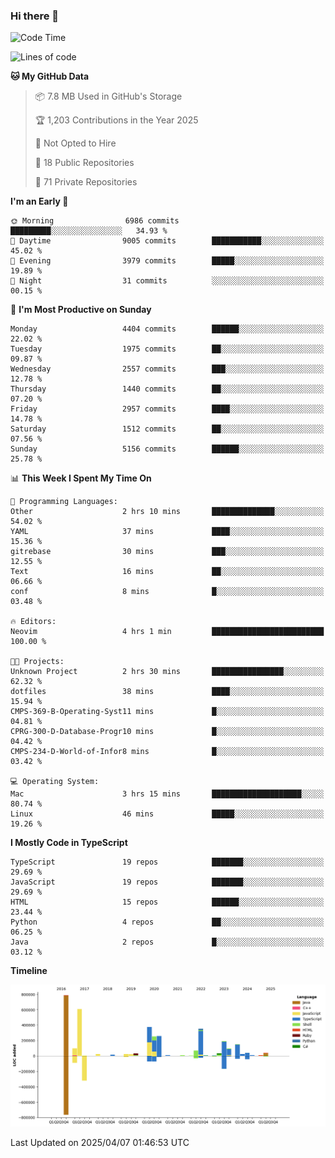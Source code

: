 ### Hi there 👋

<!--
**Clumsy-Coder/Clumsy-Coder** is a ✨ _special_ ✨ repository because its `README.md` (this file) appears on your GitHub profile.

Here are some ideas to get you started:

- 🔭 I’m currently working on ...
- 🌱 I’m currently learning ...
- 👯 I’m looking to collaborate on ...
- 🤔 I’m looking for help with ...
- 💬 Ask me about ...
- 📫 How to reach me: ...
- 😄 Pronouns: ...
- ⚡ Fun fact: ...
-->

<!-- anmol098/waka-readme-stats -->
<!--START_SECTION:waka-->
![Code Time](http://img.shields.io/badge/Code%20Time-1%2C234%20hrs%2057%20mins-blue)

![Lines of code](https://img.shields.io/badge/From%20Hello%20World%20I%27ve%20Written-3.5%20million%20lines%20of%20code-blue)

**🐱 My GitHub Data** 

> 📦 7.8 MB Used in GitHub's Storage 
 > 
> 🏆 1,203 Contributions in the Year 2025
 > 
> 🚫 Not Opted to Hire
 > 
> 📜 18 Public Repositories 
 > 
> 🔑 71 Private Repositories 
 > 
**I'm an Early 🐤** 

```text
🌞 Morning                6986 commits        █████████░░░░░░░░░░░░░░░░   34.93 % 
🌆 Daytime                9005 commits        ███████████░░░░░░░░░░░░░░   45.02 % 
🌃 Evening                3979 commits        █████░░░░░░░░░░░░░░░░░░░░   19.89 % 
🌙 Night                  31 commits          ░░░░░░░░░░░░░░░░░░░░░░░░░   00.15 % 
```
📅 **I'm Most Productive on Sunday** 

```text
Monday                   4404 commits        ██████░░░░░░░░░░░░░░░░░░░   22.02 % 
Tuesday                  1975 commits        ██░░░░░░░░░░░░░░░░░░░░░░░   09.87 % 
Wednesday                2557 commits        ███░░░░░░░░░░░░░░░░░░░░░░   12.78 % 
Thursday                 1440 commits        ██░░░░░░░░░░░░░░░░░░░░░░░   07.20 % 
Friday                   2957 commits        ████░░░░░░░░░░░░░░░░░░░░░   14.78 % 
Saturday                 1512 commits        ██░░░░░░░░░░░░░░░░░░░░░░░   07.56 % 
Sunday                   5156 commits        ██████░░░░░░░░░░░░░░░░░░░   25.78 % 
```


📊 **This Week I Spent My Time On** 

```text
💬 Programming Languages: 
Other                    2 hrs 10 mins       ██████████████░░░░░░░░░░░   54.02 % 
YAML                     37 mins             ████░░░░░░░░░░░░░░░░░░░░░   15.36 % 
gitrebase                30 mins             ███░░░░░░░░░░░░░░░░░░░░░░   12.55 % 
Text                     16 mins             ██░░░░░░░░░░░░░░░░░░░░░░░   06.66 % 
conf                     8 mins              █░░░░░░░░░░░░░░░░░░░░░░░░   03.48 % 

🔥 Editors: 
Neovim                   4 hrs 1 min         █████████████████████████   100.00 % 

🐱‍💻 Projects: 
Unknown Project          2 hrs 30 mins       ████████████████░░░░░░░░░   62.32 % 
dotfiles                 38 mins             ████░░░░░░░░░░░░░░░░░░░░░   15.94 % 
CMPS-369-B-Operating-Syst11 mins             █░░░░░░░░░░░░░░░░░░░░░░░░   04.81 % 
CPRG-300-D-Database-Progr10 mins             █░░░░░░░░░░░░░░░░░░░░░░░░   04.42 % 
CMPS-234-D-World-of-Infor8 mins              █░░░░░░░░░░░░░░░░░░░░░░░░   03.42 % 

💻 Operating System: 
Mac                      3 hrs 15 mins       ████████████████████░░░░░   80.74 % 
Linux                    46 mins             █████░░░░░░░░░░░░░░░░░░░░   19.26 % 
```

**I Mostly Code in TypeScript** 

```text
TypeScript               19 repos            ███████░░░░░░░░░░░░░░░░░░   29.69 % 
JavaScript               19 repos            ███████░░░░░░░░░░░░░░░░░░   29.69 % 
HTML                     15 repos            ██████░░░░░░░░░░░░░░░░░░░   23.44 % 
Python                   4 repos             ██░░░░░░░░░░░░░░░░░░░░░░░   06.25 % 
Java                     2 repos             █░░░░░░░░░░░░░░░░░░░░░░░░   03.12 % 
```



**Timeline**

![Lines of Code chart](https://raw.githubusercontent.com/Clumsy-Coder/Clumsy-Coder/main/assets/bar_graph.png)


 Last Updated on 2025/04/07 01:46:53 UTC
<!--END_SECTION:waka-->
